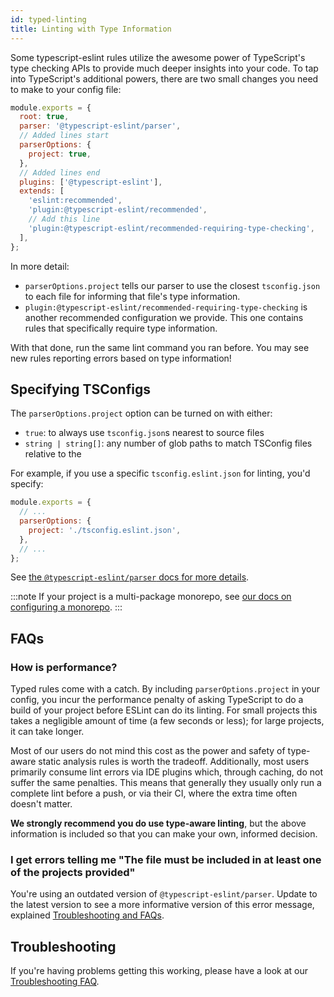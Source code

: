 ```yaml
---
id: typed-linting
title: Linting with Type Information
---
```


Some typescript-eslint rules utilize the awesome power of TypeScript's type checking APIs to provide much deeper insights into your code.
To tap into TypeScript's additional powers, there are two small changes you need to make to your config file:

```js title=".eslintrc.js"
module.exports = {
  root: true,
  parser: '@typescript-eslint/parser',
  // Added lines start
  parserOptions: {
    project: true,
  },
  // Added lines end
  plugins: ['@typescript-eslint'],
  extends: [
    'eslint:recommended',
    'plugin:@typescript-eslint/recommended',
    // Add this line
    'plugin:@typescript-eslint/recommended-requiring-type-checking',
  ],
};
```

In more detail:

- `parserOptions.project` tells our parser to use the closest `tsconfig.json` to each file for informing that file's type information.
- `plugin:@typescript-eslint/recommended-requiring-type-checking` is another recommended configuration we provide. This one contains rules that specifically require type information.

With that done, run the same lint command you ran before.
You may see new rules reporting errors based on type information!

## Specifying TSConfigs

The `parserOptions.project` option can be turned on with either:

- `true`: to always use `tsconfig.json`s nearest to source files
- `string | string[]`: any number of glob paths to match TSConfig files relative to the

For example, if you use a specific `tsconfig.eslint.json` for linting, you'd specify:

```js title=".eslintrc.js"
module.exports = {
  // ...
  parserOptions: {
    project: './tsconfig.eslint.json',
  },
  // ...
};
```

See [the `@typescript-eslint/parser` docs for more details](https://github.com/typescript-eslint/typescript-eslint/blob/main/packages/parser/README.md#parseroptionsproject).

:::note
If your project is a multi-package monorepo, see [our docs on configuring a monorepo](./typed-linting/MONOREPOS.md).
:::

## FAQs

### How is performance?

Typed rules come with a catch.
By including `parserOptions.project` in your config, you incur the performance penalty of asking TypeScript to do a build of your project before ESLint can do its linting.
For small projects this takes a negligible amount of time (a few seconds or less); for large projects, it can take longer.

Most of our users do not mind this cost as the power and safety of type-aware static analysis rules is worth the tradeoff.
Additionally, most users primarily consume lint errors via IDE plugins which, through caching, do not suffer the same penalties.
This means that generally they usually only run a complete lint before a push, or via their CI, where the extra time often doesn't matter.

**We strongly recommend you do use type-aware linting**, but the above information is included so that you can make your own, informed decision.

### I get errors telling me "The file must be included in at least one of the projects provided"

You're using an outdated version of `@typescript-eslint/parser`.
Update to the latest version to see a more informative version of this error message, explained [Troubleshooting and FAQs](./TROUBLESHOOTING.md##i-get-errors-telling-me-eslint-was-configured-to-run--however-that-tsconfig-does-not--none-of-those-tsconfigs-include-this-file).

## Troubleshooting

If you're having problems getting this working, please have a look at our [Troubleshooting FAQ](./TROUBLESHOOTING.md).
